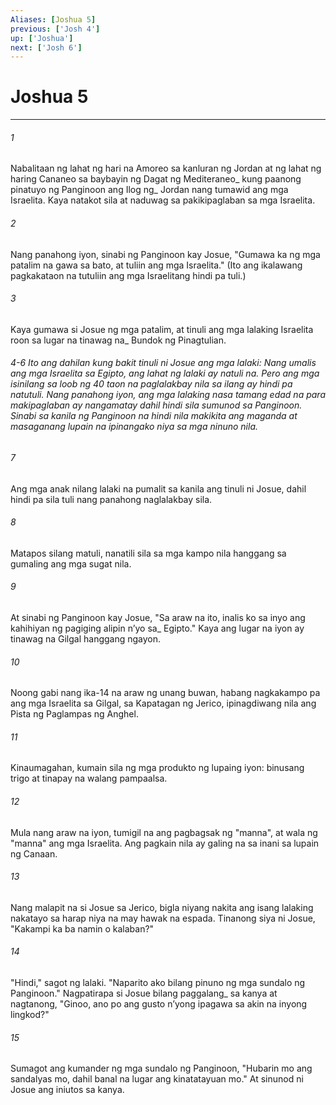 ```yaml
---
Aliases: [Joshua 5]
previous: ['Josh 4']
up: ['Joshua']
next: ['Josh 6']
---
```

# Joshua 5

***






















###### 1 










Nabalitaan ng lahat ng hari na Amoreo sa kanluran ng Jordan at ng lahat ng haring Cananeo sa baybayin ng Dagat ng Mediteraneo_ kung paanong pinatuyo ng Panginoon ang Ilog ng_ Jordan nang tumawid ang mga Israelita. Kaya natakot sila at naduwag sa pakikipaglaban sa mga Israelita. 





















###### 2 










Nang panahong iyon, sinabi ng Panginoon kay Josue, "Gumawa ka ng mga patalim na gawa sa bato, at tuliin ang mga Israelita." (Ito ang ikalawang pagkakataon na tutuliin ang mga Israelitang hindi pa tuli.) 





















###### 3 










Kaya gumawa si Josue ng mga patalim, at tinuli ang mga lalaking Israelita roon sa lugar na tinawag na_ Bundok ng Pinagtulian.

###### 4-6 Ito ang dahilan kung bakit tinuli ni Josue ang mga lalaki: Nang umalis ang mga Israelita sa Egipto, ang lahat ng lalaki ay natuli na. Pero ang mga isinilang sa loob ng 40 taon na paglalakbay nila sa ilang ay hindi pa natutuli. Nang panahong iyon, ang mga lalaking nasa tamang edad na para makipaglaban ay nangamatay dahil hindi sila sumunod sa Panginoon. Sinabi sa kanila ng Panginoon na hindi nila makikita ang maganda at masaganang lupain na ipinangako niya sa mga ninuno nila. 





















###### 7 










Ang mga anak nilang lalaki na pumalit sa kanila ang tinuli ni Josue, dahil hindi pa sila tuli nang panahong naglalakbay sila. 





















###### 8 










Matapos silang matuli, nanatili sila sa mga kampo nila hanggang sa gumaling ang mga sugat nila. 





















###### 9 










At sinabi ng Panginoon kay Josue, "Sa araw na ito, inalis ko sa inyo ang kahihiyan ng pagiging alipin nʼyo sa_ Egipto." Kaya ang lugar na iyon ay tinawag na Gilgal hanggang ngayon. 





















###### 10 










Noong gabi nang ika-14 na araw ng unang buwan, habang nagkakampo pa ang mga Israelita sa Gilgal, sa Kapatagan ng Jerico, ipinagdiwang nila ang Pista ng Paglampas ng Anghel. 





















###### 11 










Kinaumagahan, kumain sila ng mga produkto ng lupaing iyon: binusang trigo at tinapay na walang pampaalsa. 





















###### 12 










Mula nang araw na iyon, tumigil na ang pagbagsak ng "manna", at wala ng "manna" ang mga Israelita. Ang pagkain nila ay galing na sa inani sa lupain ng Canaan. 





















###### 13 










Nang malapit na si Josue sa Jerico, bigla niyang nakita ang isang lalaking nakatayo sa harap niya na may hawak na espada. Tinanong siya ni Josue, "Kakampi ka ba namin o kalaban?" 





















###### 14 










"Hindi," sagot ng lalaki. "Naparito ako bilang pinuno ng mga sundalo ng Panginoon." Nagpatirapa si Josue bilang paggalang_ sa kanya at nagtanong, "Ginoo, ano po ang gusto nʼyong ipagawa sa akin na inyong lingkod?" 





















###### 15 










Sumagot ang kumander ng mga sundalo ng Panginoon, "Hubarin mo ang sandalyas mo, dahil banal na lugar ang kinatatayuan mo." At sinunod ni Josue ang iniutos sa kanya.
